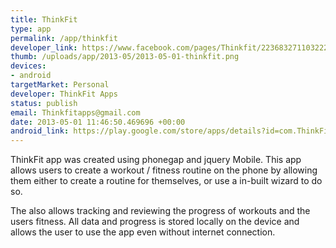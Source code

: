 ```yaml
--- 
title: ThinkFit
type: app
permalink: /app/thinkfit
developer_link: https://www.facebook.com/pages/Thinkfit/223683271103222
thumb: /uploads/app/2013-05/2013-05-01-thinkfit.png
devices: 
- android
targetMarket: Personal
developer: ThinkFit Apps
status: publish
email: Thinkfitapps@gmail.com
date: 2013-05-01 11:46:50.469696 +00:00
android_link: https://play.google.com/store/apps/details?id=com.ThinkFit.Gym
---
```


ThinkFit app was created using phonegap and jquery Mobile.
This app allows users to create a workout / fitness routine on the phone by allowing them either to create a routine for themselves, or use a in-built wizard to do so.

The also allows tracking and reviewing the progress of workouts and the users fitness.
All data and progress is stored locally on the device and allows the user to use the app even without internet connection.
